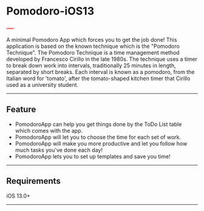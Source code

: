 # Pomodoro-iOS13
<div style="width: 100px; height 60px;"><img src="https://github.com/Aviad94/Pomodoro-iOS13/blob/master/Demo/Pomodoro%20Header.png" width="20%" height="20%" align="center"></div>


A minimal Pomodoro App which forces you to get the job done!
This application is based on the known technique which is the "Pomodoro Technique". The Pomodoro Technique is a time management method developed by Francesco Cirillo in the late 1980s. The technique uses a timer to break down work into intervals, traditionally 25 minutes in length, separated by short breaks. Each interval is known as a pomodoro, from the Italian word for 'tomato', after the tomato-shaped kitchen timer that Cirillo used as a university student.


---

## Feature

- PomodoroApp can help you get things done by the ToDo List table which comes with the app.
- PomodoroApp will let you to choose the time for each set of work.
- PomodoroApp will make you more productive and let you follow how much tasks you've done each day!
- PomodoroApp lets you to set up templates and save you time!

---









## Requirements
iOS 13.0+


---
